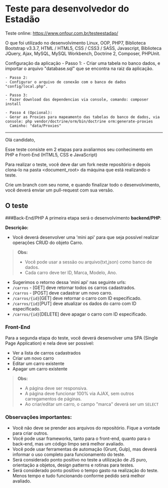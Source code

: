 Teste para desenvolvedor do Estadão
==============================

Teste online:  https://www.onfour.com.br/testeestadao/

O que foi utilizado no desenvolvimento
    Linux,
    OOP,
    PHP7,
    Biblioteca Bootstrap v3.3.7,
    HTML / HTML5,
    CSS / CSS3 / SASS,
    Javascript,
    Biblioteca JQuery,
    Ajax,
    MySQL,
    MySQL Workbench,
    Doctrine 2,
    Composer,
    PHPUnit.

Configuração da aplicação
    - Passo 1:
    - Criar uma tabela no banco dados, e importar o arquivo "database.sql" que se encontra na raiz da aplicação.

    - Passo 2:
    - Configurar o arquivo de conexão com o banco de dados "config/local.php".

    - Passo 3:
    - Fazer download das dependencias via console, comando: composer install

    - Passo 4 (Opcional):
    - Gerar as Proxies para mapeamento das tabelas do banco de dados, via console: php vendor/doctrine/orm/bin/doctrine orm:generate-proxies
      Caminho: "data/Proxies"

--------

Olá candidato,

Esse teste consiste em 2 etapas para avaliarmos seu conhecimento em PHP e Front-End (HTML5, CSS e JavaScript)

Para realizar o teste, você deve dar um fork neste repositório e depois clona-lo na pasta <document_root> da máquina que está realizando o teste.

Crie um branch com seu nome, e quando finalizar todo o desenvolvimento, você deverá enviar um pull-request com sua versão.


O teste
--------

###Back-End/PHP
A primeira etapa será o desenvolvimento **backend/PHP**:

**Descrição:**

- Você deverá desenvolver uma 'mini api' para que seja possível realizar operações CRUD do objeto Carro.
> **Obs:**
>  - Você pode usar a sessão ou arquivo(txt,json) como banco de dados.
>  - Cada carro deve ter ID, Marca, Modelo, Ano.

- Sugerimos o retorno dessa 'mini api' nas seguinte urls:
 - `/carros` - [GET] deve retornar todos os carros cadastrados.
 - `/carros` - [POST] deve cadastrar um novo carro.
 - `/carros/{id}`[GET] deve retornar o carro com ID especificado.
 - `/carros/{id}`[PUT] deve atualizar os dados do carro com ID especificado.
 - `/carros/{id}`[DELETE] deve apagar o carro com ID especificado.

### Front-End

Para a segunda etapa do teste, você deverá desenvolver uma SPA (Single Page Application) e nela deve ser possível:

- Ver a lista de carros cadastrados
- Criar um novo carro
- Editar um carro existente
- Apagar um carro existente

> **Obs:**
> - A página deve ser responsiva.
> - A página deve funcionar 100% via AJAX, sem outros carregamentos de páginas.
> - Ao criar/editar um carro, o campo "marca" deverá ser um `SELECT`


### Observações importantes:

 - Você não deve se prender aos arquivos do repositório. Fique a vontade para criar outros.
 - Você pode usar frameworks, tanto para o front-end, quanto para o back-end, mas um código limpo será melhor avaliado.
 - Você pode usar ferramentas de automação (Grunt, Gulp), mas deverá informar o uso completo para funcionamento do teste.
 - Será considerado ponto positivo no teste a utilização de JS puro, orientação a objetos, design patterns e rotinas para testes.
 - Será considerado ponto positivo o tempo gasto na realização do teste. Menos tempo e tudo funcionando conforme pedido será
melhor avaliado.

